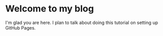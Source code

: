 # Welcome to my blog

I'm glad you are here. I plan to talk about doing this tutorial on setting up GitHub Pages.

